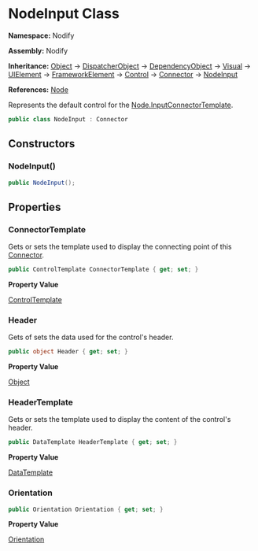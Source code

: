 # NodeInput Class  
  
**Namespace:** Nodify  
  
**Assembly:** Nodify  
  
**Inheritance:** [Object](https://docs.microsoft.com/en-us/dotnet/api/System.Object) → [DispatcherObject](https://docs.microsoft.com/en-us/dotnet/api/System.Windows.Threading.DispatcherObject) → [DependencyObject](https://docs.microsoft.com/en-us/dotnet/api/System.Windows.DependencyObject) → [Visual](https://docs.microsoft.com/en-us/dotnet/api/System.Windows.Media.Visual) → [UIElement](https://docs.microsoft.com/en-us/dotnet/api/System.Windows.UIElement) → [FrameworkElement](https://docs.microsoft.com/en-us/dotnet/api/System.Windows.FrameworkElement) → [Control](https://docs.microsoft.com/en-us/dotnet/api/System.Windows.Controls.Control) → [Connector](Nodify_Connector) → [NodeInput](Nodify_NodeInput)  
  
**References:** [Node](Nodify_Node)  
  
Represents the default control for the [Node.InputConnectorTemplate](Nodify_Node#inputconnectortemplate).  
  
```csharp  
public class NodeInput : Connector  
```  
  
## Constructors  
  
### NodeInput()  
  
```csharp  
public NodeInput();  
```  
  
## Properties  
  
### ConnectorTemplate  
  
Gets or sets the template used to display the connecting point of this [Connector](Nodify_Connector).  
  
```csharp  
public ControlTemplate ConnectorTemplate { get; set; }  
```  
  
**Property Value**  
  
[ControlTemplate](https://docs.microsoft.com/en-us/dotnet/api/System.Windows.Controls.ControlTemplate)  
  
### Header  
  
Gets of sets the data used for the control's header.  
  
```csharp  
public object Header { get; set; }  
```  
  
**Property Value**  
  
[Object](https://docs.microsoft.com/en-us/dotnet/api/System.Object)  
  
### HeaderTemplate  
  
Gets or sets the template used to display the content of the control's header.  
  
```csharp  
public DataTemplate HeaderTemplate { get; set; }  
```  
  
**Property Value**  
  
[DataTemplate](https://docs.microsoft.com/en-us/dotnet/api/System.Windows.DataTemplate)  
  
### Orientation  
  
```csharp  
public Orientation Orientation { get; set; }  
```  
  
**Property Value**  
  
[Orientation](https://docs.microsoft.com/en-us/dotnet/api/System.Windows.Controls.Orientation)  
  
